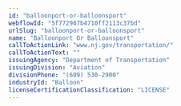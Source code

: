 ```yaml
---
id: "balloonport-or-balloonsport"
webflowId: "5f772967b4710ff2113c37bd"
urlSlug: "balloonport-or-balloonsport"
name: "Balloonport Or Balloonsport"
callToActionLink: "www.nj.gov/transportation/"
callToActionText: ""
issuingAgency: "Department of Transportation"
issuingDivision: "Aviation"
divisionPhone: "(609) 530-2900"
industryId: "Balloon"
licenseCertificationClassification: "LICENSE"
---
```

